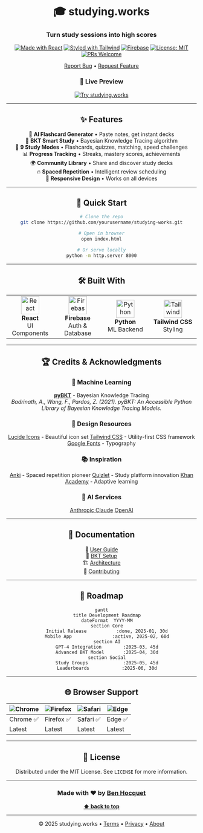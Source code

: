 <div align="center">

# 🎓 studying.works

### Turn study sessions into high scores

[![Made with React](https://img.shields.io/badge/React-18-61dafb?logo=react&logoColor=white)](https://react.dev/)
[![Styled with Tailwind](https://img.shields.io/badge/Tailwind-CSS-38bdf8?logo=tailwindcss&logoColor=white)](https://tailwindcss.com/)
[![Firebase](https://img.shields.io/badge/Firebase-Backend-ffca28?logo=firebase&logoColor=black)](https://firebase.google.com/)
[![License: MIT](https://img.shields.io/badge/License-MIT-blue.svg)](LICENSE)
[![PRs Welcome](https://img.shields.io/badge/PRs-welcome-brightgreen.svg)](CONTRIBUTING.md)

[Report Bug](https://github.com/benpitt/studying.works/issues) • [Request Feature](https://github.com/benpitt/studying.works/issues)

<div align="center">

### 🎯 Live Preview

<a href="https://studying.works">
  <img src="https://img.shields.io/badge/🎓_Try_It_Live-studying.works-667eea?style=for-the-badge" alt="Try studying.works"/>
</a>

</div>

---

## ✨ Features

🤖 **AI Flashcard Generator** • Paste notes, get instant decks  
🧠 **BKT Smart Study** • Bayesian Knowledge Tracing algorithm  
🎴 **9 Study Modes** • Flashcards, quizzes, matching, speed challenges  
📊 **Progress Tracking** • Streaks, mastery scores, achievements  
🌍 **Community Library** • Share and discover study decks  
🔥 **Spaced Repetition** • Intelligent review scheduling  
📱 **Responsive Design** • Works on all devices  

---

## 🚀 Quick Start
```bash
# Clone the repo
git clone https://github.com/yourusername/studying-works.git

# Open in browser
open index.html

# Or serve locally
python -m http.server 8000
```

---

## 🛠️ Built With

<table>
<tr>
<td align="center" width="25%">
<img src="https://cdn.jsdelivr.net/gh/devicons/devicon/icons/react/react-original.svg" width="48" height="48" alt="React" />
<br><strong>React</strong>
<br>UI Components
</td>
<td align="center" width="25%">
<img src="https://cdn.jsdelivr.net/gh/devicons/devicon/icons/firebase/firebase-plain.svg" width="48" height="48" alt="Firebase" />
<br><strong>Firebase</strong>
<br>Auth & Database
</td>
<td align="center" width="25%">
<img src="https://cdn.jsdelivr.net/gh/devicons/devicon/icons/python/python-original.svg" width="48" height="48" alt="Python" />
<br><strong>Python</strong>
<br>ML Backend
</td>
<td align="center" width="25%">
<img src="https://upload.wikimedia.org/wikipedia/commons/thumb/d/d5/Tailwind_CSS_Logo.svg/2560px-Tailwind_CSS_Logo.svg.png" width="48" height="48" alt="Tailwind" />
<br><strong>Tailwind CSS</strong>
<br>Styling
</td>
</tr>
</table>

---

## 🏆 Credits & Acknowledgments

### 🧠 Machine Learning
**[pyBKT](https://github.com/CAHLR/pyBKT)** - Bayesian Knowledge Tracing  
*Badrinath, A., Wang, F., Pardos, Z. (2021). pyBKT: An Accessible Python Library of Bayesian Knowledge Tracing Models.*

### 🎨 Design Resources
[Lucide Icons](https://lucide.dev/) - Beautiful icon set
[Tailwind CSS](https://tailwindcss.com/) - Utility-first CSS framework
[Google Fonts](https://fonts.google.com/) - Typography

### 📚 Inspiration
[Anki](https://apps.ankiweb.net/) - Spaced repetition pioneer
[Quizlet](https://quizlet.com/) - Study platform innovation
[Khan Academy](https://www.khanacademy.org/) - Adaptive learning

### 🤖 AI Services
[Anthropic Claude](https://www.anthropic.com/claude) 
[OpenAI](https://openai.com/) 

---

## 📖 Documentation

📘 [User Guide](docs/USER_GUIDE.md)  
🔧 [BKT Setup](docs/BKT_SETUP.md)  
🏗️ [Architecture](docs/ARCHITECTURE.md)  
🤝 [Contributing](CONTRIBUTING.md)  

---

## 🎯 Roadmap
```mermaid
gantt
    title Development Roadmap
    dateFormat  YYYY-MM
    section Core
    Initial Release           :done, 2025-01, 30d
    Mobile App               :active, 2025-02, 60d
    section AI
    GPT-4 Integration        :2025-03, 45d
    Advanced BKT Model       :2025-04, 30d
    section Social
    Study Groups             :2025-05, 45d
    Leaderboards            :2025-06, 30d
```

---

## 🌐 Browser Support

| ![Chrome](https://raw.githubusercontent.com/alrra/browser-logos/master/src/chrome/chrome_48x48.png) | ![Firefox](https://raw.githubusercontent.com/alrra/browser-logos/master/src/firefox/firefox_48x48.png) | ![Safari](https://raw.githubusercontent.com/alrra/browser-logos/master/src/safari/safari_48x48.png) | ![Edge](https://raw.githubusercontent.com/alrra/browser-logos/master/src/edge/edge_48x48.png) |
| --- | --- | --- | --- |
| Chrome ✅ | Firefox ✅ | Safari ✅ | Edge ✅ |
| Latest | Latest | Latest | Latest |

---

## 📜 License

Distributed under the MIT License. See `LICENSE` for more information.

---

<div align="center">

### Made with ❤️ by [Ben Hocquet](https://github.com/Benpitt)

**[⬆ back to top](#-studyingworks)**

---

© 2025 studying.works • [Terms](https://studying.works/terms.html) • [Privacy](https://studying.works/privacy.html) • [About](https://studying.works/about.html)

</div>
